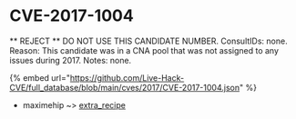 # CVE-2017-1004

** REJECT ** DO NOT USE THIS CANDIDATE NUMBER. ConsultIDs: none. Reason: This candidate was in a CNA pool that was not assigned to any issues during 2017. Notes: none.

{% embed url="https://github.com/Live-Hack-CVE/full_database/blob/main/cves/2017/CVE-2017-1004.json" %}


* maximehip ~> [extra_recipe](https://www.alice-snow.ru/2017/database/cve-2017-1004/extra_recipe-maximehip)
